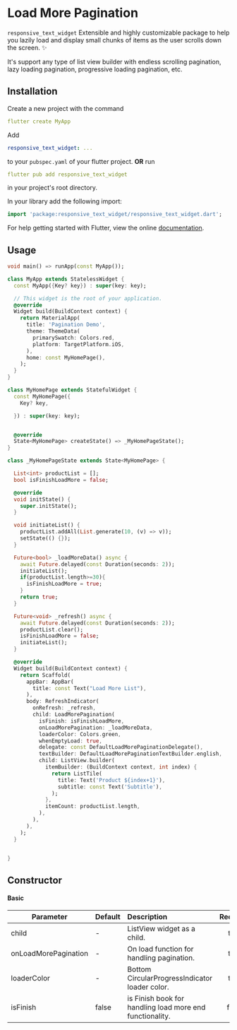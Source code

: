 <!--
This README describes the package. If you publish this package to pub.dev,
this README's contents appear on the landing page for your package.

For information about how to write a good package README, see the guide for
[writing package pages](https://dart.dev/guides/libraries/writing-package-pages).

For general information about developing packages, see the Dart guide for
[creating packages](https://dart.dev/guides/libraries/create-library-packages)
and the Flutter guide for
[developing packages and plugins](https://flutter.dev/developing-packages).
-->


# Load More Pagination

```responsive_text_widget```  Extensible and highly customizable package to help you lazily load and display small chunks of items as the user scrolls down the screen. ✨

It's support any type of list view builder with endless scrolling pagination, lazy loading pagination, progressive loading pagination, etc.


## Installation

Create a new project with the command

```yaml
flutter create MyApp
```

Add

```yaml
responsive_text_widget: ...
```

to your `pubspec.yaml` of your flutter project.
**OR**
run

```yaml
flutter pub add responsive_text_widget
```

in your project's root directory.

In your library add the following import:

```dart
import 'package:responsive_text_widget/responsive_text_widget.dart';
```

For help getting started with Flutter, view the online [documentation](https://flutter.io/).

## Usage

```dart
void main() => runApp(const MyApp());

class MyApp extends StatelessWidget {
  const MyApp({Key? key}) : super(key: key);

  // This widget is the root of your application.
  @override
  Widget build(BuildContext context) {
    return MaterialApp(
      title: 'Pagination Demo',
      theme: ThemeData(
        primarySwatch: Colors.red,
        platform: TargetPlatform.iOS,
      ),
      home: const MyHomePage(),
    );
  }
}

class MyHomePage extends StatefulWidget {
  const MyHomePage({
    Key? key,

  }) : super(key: key);


  @override
  State<MyHomePage> createState() => _MyHomePageState();
}

class _MyHomePageState extends State<MyHomePage> {

  List<int> productList = [];
  bool isFinishLoadMore = false;

  @override
  void initState() {
    super.initState();
  }

  void initiateList() {
    productList.addAll(List.generate(10, (v) => v));
    setState(() {});
  }

  Future<bool> _loadMoreData() async {
    await Future.delayed(const Duration(seconds: 2));
    initiateList();
    if(productList.length>=30){
      isFinishLoadMore = true;
    }
    return true;
  }

  Future<void> _refresh() async {
    await Future.delayed(const Duration(seconds: 2));
    productList.clear();
    isFinishLoadMore = false;
    initiateList();
  }

  @override
  Widget build(BuildContext context) {
    return Scaffold(
      appBar: AppBar(
        title: const Text("Load More List"),
      ),
      body: RefreshIndicator(
        onRefresh: _refresh,
        child: LoadMorePagination(
          isFinish: isFinishLoadMore,
          onLoadMorePagination: _loadMoreData,
          loaderColor: Colors.green,
          whenEmptyLoad: true,
          delegate: const DefaultLoadMorePaginationDelegate(),
          textBuilder: DefaultLoadMorePaginationTextBuilder.english,
          child: ListView.builder(
            itemBuilder: (BuildContext context, int index) {
              return ListTile(
                title: Text('Product ${index+1}'),
                subtitle: const Text('Subtitle'),
              );
            },
            itemCount: productList.length,
          ),
        ),
      ),
    );
  }


}
```


## Constructor

#### Basic

| Parameter             | Default                                                        | Description                                                    | Required |
|-----------------------|:---------------------------------------------------------------|:---------------------------------------------------------------|:--------:|
| child                 | -                                                              | ListView widget as a child.                                    |   true   |
| onLoadMorePagination  | -                                                              | On load function for handling pagination.                      |   true   |
| loaderColor           | -                                                              | Bottom CircularProgressIndicator loader color.                 |   true   |
| isFinish              | false                                                          | is Finish book for handling load more end functionality.       |  false   |
